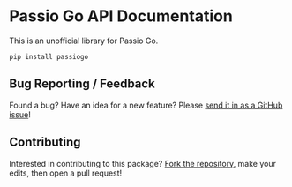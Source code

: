 # Passio Go API Documentation

This is an unofficial library for Passio Go.

```
pip install passiogo
```

## Bug Reporting / Feedback

Found a bug? Have an idea for a new feature? Please [send it in as a GitHub issue](https://github.com/athuler/PassioGo/issues)!


## Contributing

Interested in contributing to this package? [Fork the repository](https://github.com/athuler/PassioGo/fork), make your edits, then open a pull request!